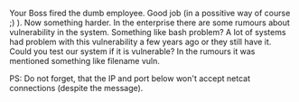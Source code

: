Your Boss fired the dumb employee. Good job (in a possitive way of course ;) ).
Now something harder. In the enterprise there are some rumours about vulnerability in the system.
Something like bash problem? A lot of systems had problem with this vulnerability a few years ago or they still have it.
Could you test our system if it is vulnerable? In the rumours it was mentioned something like filename vuln.

PS: Do not forget, that the IP and port below won't accept netcat connections (despite the message).

